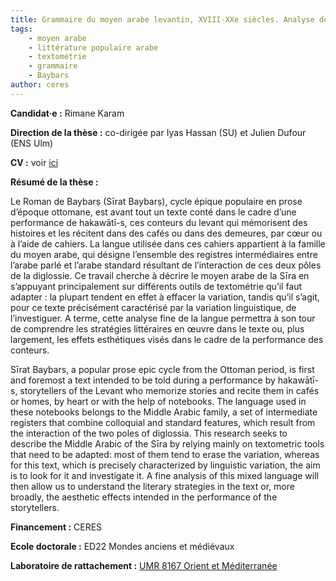 ```yaml
---
title: Grammaire du moyen arabe levantin, XVIII-XXe siècles. Analyse de grands corpus en littérature populaire arabe et développement des outils de textométrie adaptés.
tags: 
    - moyen arabe
    - littérature populaire arabe 
    - textométrie 
    - grammaire
    - Baybars
author: ceres
---
```

**Candidat·e :** Rimane Karam

**Direction de la thèse :** co-dirigée par Iyas Hassan (SU) et Julien Dufour (ENS Ulm)

**CV :** voir [ici](../3_longcards_membres/karam_rimane)

**Résumé de la thèse :** 

Le Roman de Baybarṣ (Sīrat Baybarṣ), cycle épique populaire en prose d’époque ottomane, est avant tout un texte conté dans le cadre d’une performance de hakawātī-s, ces conteurs du levant qui mémorisent des histoires et les récitent dans des cafés ou dans des demeures, par cœur ou à l’aide de cahiers. La langue utilisée dans ces cahiers appartient à la famille du moyen arabe, qui désigne l’ensemble des registres intermédiaires entre l’arabe parlé et l’arabe standard résultant de l’interaction de ces deux pôles de la diglossie. Ce travail cherche à décrire le moyen arabe de la Sīra en s’appuyant principalement sur différents outils de textométrie qu’il faut adapter : la plupart tendent en effet à effacer la variation, tandis qu’il s’agit, pour ce texte précisément caractérisé par la variation linguistique, de l’investiguer. A terme, cette analyse fine de la langue permettra à son tour de comprendre les stratégies littéraires en œuvre dans le texte ou, plus largement, les effets esthétiques visés dans le cadre de la performance des conteurs.

Sīrat Baybars, a popular prose epic cycle from the Ottoman period, is first and foremost a text intended to be told during a performance by hakawātī-s, storytellers of the Levant who memorize stories and recite them in cafés or homes, by heart or with the help of notebooks. The language used in these notebooks belongs to the Middle Arabic family, a set of intermediate registers that combine colloquial and standard features, which result from the interaction of the two poles of diglossia. This research seeks to describe the Middle Arabic of the Sīra by relying mainly on textometric tools that need to be adapted: most of them tend to erase the variation, whereas for this text, which is precisely characterized by linguistic variation, the aim is to look for it and investigate it. A fine analysis of this mixed language will then allow us to understand the literary strategies in the text or, more broadly, the aesthetic effects intended in the performance of the storytellers.

**Financement :** CERES

**Ecole doctorale :** ED22 Mondes anciens et médiévaux

**Laboratoire de rattachement :** [UMR 8167 Orient et Méditerranée](https://www.orient-mediterranee.com/presentation/)
